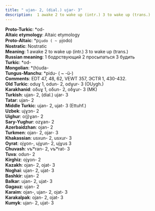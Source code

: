 ```yaml
---
title: " ujan- 2, (dial.) ujar- 3"
description:  1 awake 2 to wake up (intr.) 3 to wake up (trans.)
---
```


<strong>Proto-Turkic</strong>:  *od-<br>
<strong>Altaic etymology</strong>:  Altaic etymology<br>
<strong> Proto-Altaic</strong>:  *p`i̯udo ( ~ p`i̯odo)<br>
<strong>Nostratic</strong>:  Nostratic<br>
<strong>Meaning</strong>:  1 awake 2 to wake up (intr.) 3 to wake up (trans.)<br>
<strong>Russian meaning</strong>:  1 бодрствующий 2 просыпаться 3 будить<br>
<strong>Turkic</strong>:  *od-<br>
<strong>Mongolian</strong>:  *(h)uda-<br>
<strong>Tungus-Manchu</strong>:  *pidu- ( ~ -ü-)<br>
<strong>Comments</strong>:  EDT 47, 48, 62, VEWT 357, ЭСТЯ 1, 430-432.<br>
<strong>Old Turkic</strong>:  oduɣ 1, odun- 2, odɣur- 3 (OUygh.)<br>
<strong>Karakhanid</strong>:  oδuɣ 1, oδun- 2, oδɣur- 3 (MK)<br>
<strong>Turkish</strong>:  ujan- 2, (dial.) ujar- 3<br>
<strong>Tatar</strong>:  ujan- 2<br>
<strong>Middle Turkic</strong>:  ujan- 2, ujat- 3 (Ettuhf.)<br>
<strong>Uzbek</strong>:  ujɣɔn- 2<br>
<strong>Uighur</strong>:  o(j)ɣan- 2<br>
<strong>Sary-Yughur</strong>:  ozɣan- 2<br>
<strong>Azerbaidzhan</strong>:  ojan- 2<br>
<strong>Turkmen</strong>:  ojan- 2, ojar- 3<br>
<strong>Khakassian</strong>:  usxun- 2, usxur- 3<br>
<strong>Oyrat</strong>:  ojɣon-, ujɣun- 2, ujɣus 3<br>
<strong>Chuvash</strong>:  vъʷran- 2, vъʷrat- 3<br>
<strong>Tuva</strong>:  odun- 2<br>
<strong>Kirghiz</strong>:  ojɣon- 2<br>
<strong>Kazakh</strong>:  ojan- 2, ojat- 3<br>
<strong>Noghai</strong>:  ujan- 2, ujat- 3<br>
<strong>Bashkir</strong>:  ujan- 2<br>
<strong>Balkar</strong>:  ujan- 2, ujat- 3<br>
<strong>Gagauz</strong>:  ujan- 2<br>
<strong>Karaim</strong>:  ojan-, ujan- 2, ojat- 3<br>
<strong>Karakalpak</strong>:  ojan- 2, ojat- 3<br>
<strong>Kumyk</strong>:  ujan- 2, ujat- 3<br>


